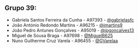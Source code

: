 ## Grupo 39:
- Gabriela Santos Ferreira da Cunha - A97393 - [@gabrielasfc](https://github.com/gabrielasfc)
- João António Redondo Martins - A96215 - [@jmartins9](https://github.com/jmartins9)
- João Pedro Antunes Gonçalves - A95019 - [@jpgoncalves13](https://github.com/jpgoncalves13)
- Miguel de Sousa Braga - A97698 - [@MiguelB625](https://github.com/MiguelB625)
- Nuno Guilherme Cruz Varela - A96455 - [@GVarelaa](https://github.com/GVarelaa)
